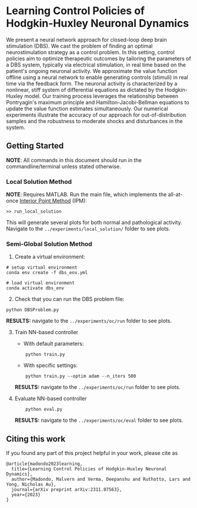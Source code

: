 # Learning Control Policies of Hodgkin-Huxley Neuronal Dynamics

We present a neural network approach for closed-loop deep brain stimulation (DBS). We cast the problem of finding an optimal neurostimulation strategy as a control problem. In this setting, control policies aim to optimize therapeutic outcomes by tailoring the parameters of a DBS system, typically via electrical stimulation, in real time based on the patient's ongoing neuronal activity. We approximate the value function offline using a neural network to enable generating controls (stimuli) in real time via the feedback form. The neuronal activity is characterized by a nonlinear, stiff system of differential equations as dictated by the Hodgkin-Huxley model. Our training process leverages the relationship between Pontryagin's maximum principle and Hamilton-Jacobi-Bellman equations to update the value function estimates simultaneously. Our numerical experiments illustrate the accuracy of our approach for out-of-distribution samples and the robustness to moderate shocks and disturbances in the system.


## Getting Started
**NOTE**: All commands in this document should run in the commandline/terminal unless stated otherwise.

### Local Solution Method
**NOTE**: Requires MATLAB. Run the main file, which implements the all-at-once [Interior Point Method](https://doi.org/10.1080/10556788.2013.858156) (IPM):
```commandline
>> run_local_solution
```
This will generate several plots for both normal and pathological activity. Navigate to the `../experiments/local_solution/` folder to see plots.

### Semi-Global Solution Method

1. Create a virtual environment:
```commandline
# setup virtual environment
conda env create -f dbs_env.yml

# load virtual environment
conda activate dbs_env
```

2. Check that you can run the DBS problem file:
```commandline
python DBSProblem.py
```
**RESULTS:**  navigate to the `../experiments/oc/run` folder to see plots.

3. Train NN-based controller
    - With default parameters:    
    ```commandline
        python train.py
    ```
    - With specific settings:
    ```commandline
        python train.py --optim adam --n_iters 500
    ```

    **RESULTS:**  navigate to the `../experiments/oc/run` folder to see plots.

4. Evaluate NN-based controller
    ```commandline
        python eval.py
    ```

    **RESULTS:**  navigate to the `../experiments/oc/eval` folder to see plots.

## Citing this work
If you found any part of this project helpful in your work, please cite as

```
@article{madondo2023learning,
  title={Learning Control Policies of Hodgkin-Huxley Neuronal Dynamics},
  author={Madondo, Malvern and Verma, Deepanshu and Ruthotto, Lars and Yong, Nicholas Au},
  journal={arXiv preprint arXiv:2311.07563},
  year={2023}
}
```
